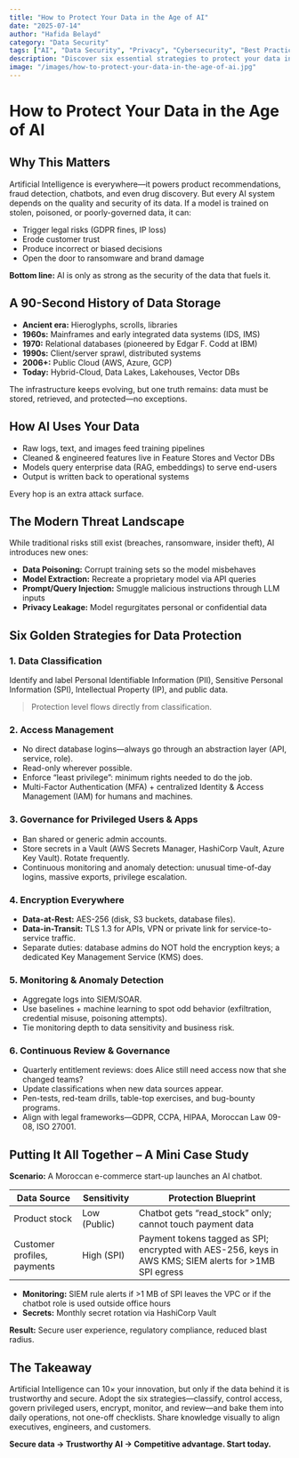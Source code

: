 ```yaml
---
title: "How to Protect Your Data in the Age of AI"
date: "2025-07-14"
author: "Hafida Belayd"
category: "Data Security"
tags: ["AI", "Data Security", "Privacy", "Cybersecurity", "Best Practices", "Compliance", "Data Protection"]
description: "Discover six essential strategies to protect your data in the era of Artificial Intelligence. Learn about modern threats, governance, encryption, and real-world case studies to secure your business and gain a competitive edge."
image: "/images/how-to-protect-your-data-in-the-age-of-ai.jpg"
---
```



# How to Protect Your Data in the Age of AI

## Why This Matters
Artificial Intelligence is everywhere—it powers product recommendations, fraud detection, chatbots, and even drug discovery. But every AI system depends on the quality and security of its data. If a model is trained on stolen, poisoned, or poorly-governed data, it can:

- Trigger legal risks (GDPR fines, IP loss)
- Erode customer trust
- Produce incorrect or biased decisions
- Open the door to ransomware and brand damage

**Bottom line:** AI is only as strong as the security of the data that fuels it.

## A 90-Second History of Data Storage
- **Ancient era:** Hieroglyphs, scrolls, libraries
- **1960s:** Mainframes and early integrated data systems (IDS, IMS)
- **1970:** Relational databases (pioneered by Edgar F. Codd at IBM)
- **1990s:** Client/server sprawl, distributed systems
- **2006+:** Public Cloud (AWS, Azure, GCP)
- **Today:** Hybrid-Cloud, Data Lakes, Lakehouses, Vector DBs

The infrastructure keeps evolving, but one truth remains: data must be stored, retrieved, and protected—no exceptions.

## How AI Uses Your Data
- Raw logs, text, and images feed training pipelines
- Cleaned & engineered features live in Feature Stores and Vector DBs
- Models query enterprise data (RAG, embeddings) to serve end-users
- Output is written back to operational systems

Every hop is an extra attack surface.

## The Modern Threat Landscape
While traditional risks still exist (breaches, ransomware, insider theft), AI introduces new ones:

- **Data Poisoning:** Corrupt training sets so the model misbehaves
- **Model Extraction:** Recreate a proprietary model via API queries
- **Prompt/Query Injection:** Smuggle malicious instructions through LLM inputs
- **Privacy Leakage:** Model regurgitates personal or confidential data

## Six Golden Strategies for Data Protection

### 1. Data Classification
Identify and label Personal Identifiable Information (PII), Sensitive Personal Information (SPI), Intellectual Property (IP), and public data.

> Protection level flows directly from classification.

### 2. Access Management
- No direct database logins—always go through an abstraction layer (API, service, role).
- Read-only wherever possible.
- Enforce “least privilege”: minimum rights needed to do the job.
- Multi-Factor Authentication (MFA) + centralized Identity & Access Management (IAM) for humans and machines.

### 3. Governance for Privileged Users & Apps
- Ban shared or generic admin accounts.
- Store secrets in a Vault (AWS Secrets Manager, HashiCorp Vault, Azure Key Vault). Rotate frequently.
- Continuous monitoring and anomaly detection: unusual time-of-day logins, massive exports, privilege escalation.

### 4. Encryption Everywhere
- **Data-at-Rest:** AES-256 (disk, S3 buckets, database files).
- **Data-in-Transit:** TLS 1.3 for APIs, VPN or private link for service-to-service traffic.
- Separate duties: database admins do NOT hold the encryption keys; a dedicated Key Management Service (KMS) does.

### 5. Monitoring & Anomaly Detection
- Aggregate logs into SIEM/SOAR.
- Use baselines + machine learning to spot odd behavior (exfiltration, credential misuse, poisoning attempts).
- Tie monitoring depth to data sensitivity and business risk.

### 6. Continuous Review & Governance
- Quarterly entitlement reviews: does Alice still need access now that she changed teams?
- Update classifications when new data sources appear.
- Pen-tests, red-team drills, table-top exercises, and bug-bounty programs.
- Align with legal frameworks—GDPR, CCPA, HIPAA, Moroccan Law 09-08, ISO 27001.

## Putting It All Together – A Mini Case Study

**Scenario:** A Moroccan e-commerce start-up launches an AI chatbot.

| Data Source              | Sensitivity     | Protection Blueprint                                                                                 |
|-------------------------|-----------------|-----------------------------------------------------------------------------------------------------|
| Product stock           | Low (Public)    | Chatbot gets “read_stock” only; cannot touch payment data                                           |
| Customer profiles, payments | High (SPI)  | Payment tokens tagged as SPI; encrypted with AES-256, keys in AWS KMS; SIEM alerts for >1MB SPI egress |

- **Monitoring:** SIEM rule alerts if >1 MB of SPI leaves the VPC or if the chatbot role is used outside office hours
- **Secrets:** Monthly secret rotation via HashiCorp Vault

**Result:** Secure user experience, regulatory compliance, reduced blast radius.

## The Takeaway
Artificial Intelligence can 10× your innovation, but only if the data behind it is trustworthy and secure. Adopt the six strategies—classify, control access, govern privileged users, encrypt, monitor, and review—and bake them into daily operations, not one-off checklists. Share knowledge visually to align executives, engineers, and customers.

**Secure data → Trustworthy AI → Competitive advantage. Start today.** 